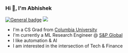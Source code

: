 ### Hi 👋, I'm Abhishek

<!--
**A-Chaudhary/A-Chaudhary** is a ✨ _special_ ✨ repository because its `README.md` (this file) appears on your GitHub profile.

Here are some ideas to get you started:

- 🔭 I’m currently working on ...
- 🌱 I’m currently learning ...
- 👯 I’m looking to collaborate on ...
- 🤔 I’m looking for help with ...
- 💬 Ask me about ...
- 📫 How to reach me: ...
- 😄 Pronouns: ...
- ⚡ Fun fact: ...
-->

 [![General badge](https://img.shields.io/badge/LinkedIn-0077B5?style=for-the-badge&logo=linkedin&logoColor=white.svg)](https://www.linkedin.com/in/a-chaudhary)
 ![](https://komarev.com/ghpvc/?username=A-Chaudhary&style=for-the-badge)
- I'm a CS Grad from [Columbia University](https://www.columbia.edu/)
- I'm currently a ML Research Engineer @ [S&P Global](https://www.spglobal.com/en)
- I like automation & AI
- I am interested in the intersection of Tech & Finance
